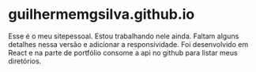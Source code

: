 # guilhermemgsilva.github.io
Esse é o meu sitepessoal. Estou trabalhando nele ainda. Faltam alguns detalhes nessa versão e adicionar a responsividade.
Foi desenvolvido em React e na parte de portfólio consome a api no github para listar meus diretórios.

